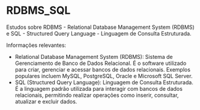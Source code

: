 # RDBMS_SQL
Estudos sobre RDBMS - Relational Database Management System (RDBMS) e SQL - Structured Query Language - Linguagem de Consulta Estruturada.

Informações relevantes:

- Relational Database Management System (RDBMS): Sistema de Gerenciamento de Banco de Dados Relacional. É o software utilizado para criar, gerenciar e acessar bancos de dados relacionais. Exemplos populares incluem MySQL, PostgreSQL, Oracle e Microsoft SQL Server.
- SQL (Structured Query Language): Linguagem de Consulta Estruturada. É a linguagem padrão utilizada para interagir com bancos de dados relacionais, permitindo realizar operações como inserir, consultar, atualizar e excluir dados.
